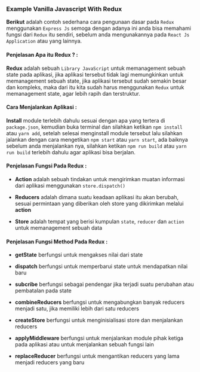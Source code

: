 ### Example Vanilla Javascript With Redux

**Berikut** adalah contoh sederhana cara pengunaan dasar pada `Redux` menggunakan `Express Js` semoga dengan adanya ini anda bisa memahami fungsi dari `Redux` itu sendiri, sebelum anda mengunakannya pada `React Js Application` atau yang lainnya.

#### Penjelasan Apa itu Redux ? :

**Redux** adalah sebuah `Library JavaScript` untuk memanagement sebuah state pada aplikasi, jika aplikasi tersebut tidak lagi memungkinkan untuk memanagement sebuah state, jika aplikasi tersebut sudah semakin besar dan kompleks, maka dari itu kita sudah harus menggunakan `Redux` untuk memanagement state, agar lebih rapih dan terstruktur.

#### Cara Menjalankan Aplikasi :

**Install** module terlebih dahulu sesuai dengan apa yang tertera di `package.json`, kemudian buka terminal dan silahkan ketikan `npm install` atau `yarn add`, setelah selesai menginstall module tersebut lalu silahkan jalankan dengan cara mengetikan `npm start` atau `yarn start`, ada baiknya sebelum anda menjalankan nya, silahkan ketikan `npm run build` atau `yarn run build` terlebih dahulu agar aplikasi bisa berjalan.

#### Penjelasan Fungsi Pada Redux :

* **Action** adalah sebuah tindakan untuk mengirimkan muatan informasi dari aplikasi menggunakan `store.dispatch()`

* **Reducers** adalah dimana suatu keadaan aplikasi itu akan berubah, sesuai permintaan yang diberikan oleh store yang dikirimkan melalui **action**

* **Store** adalah tempat yang berisi kumpulan `state`, `reducer` dan `action` untuk memanagement sebuah data

#### Penjelasan Fungsi Method Pada Redux :

* **getState** berfungsi untuk mengakses nilai dari state 

* **dispatch** berfungsi untuk memperbarui state untuk mendapatkan nilai baru

* **subcribe** berfungsi sebagai pendengar jika terjadi suatu perubahan atau pembatalan pada state

* **combineReducers** berfungsi untuk mengabungkan banyak reducers menjadi satu, jika memiliki lebih dari satu reducers

* **createStore** berfungsi untuk menginisialisasi store dan menjalankan reducers

* **applyMiddleware** berfungsi untuk menjalankan module pihak ketiga pada aplikasi atau untuk menjalankan sebuah fungsi lain

* **replaceReducer** berfungsi untuk mengantikan reducers yang lama menjadi reducers yang baru